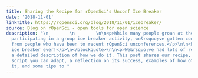 ```yaml
---
title: Sharing the Recipe for rOpenSci's Unconf Ice Breaker
date: '2018-11-01'
linkTitle: https://ropensci.org/blog/2018/11/01/icebreaker/
source: Blog on rOpenSci - open tools for open science
description: "\n        \n        \n\n<p>While many people groan at the thought of
  participating in a group ice breaker activity, we&rsquo;ve gotten consistent feedback
  from people who have been to recent rOpenSci unconferences.</p>\n\n<blockquote>\n<p>Best
  ice breaker ever!</p>\n</blockquote>\n\n<p>We&rsquo;ve had lots of requests for
  a detailed description of how we do it. This post shares our recipe, including a
  script you can adapt, a reflection on its success, examples of how others have used
  it, and some tips to "
---
```


